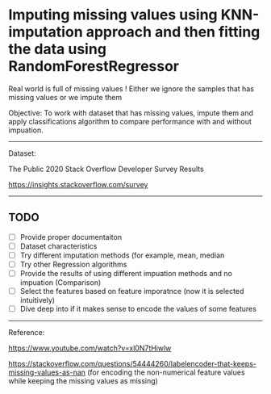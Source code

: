 # Imputing missing values using KNN-imputation approach and then fitting the data using RandomForestRegressor

Real world is full of missing values ! Either we ignore the samples that has missing values or we impute them

Objective: To work with dataset that has missing values, impute them and apply classifications algorithm to compare performance with and without impuation.


--- 

Dataset:

The Public 2020 Stack Overflow Developer Survey Results

https://insights.stackoverflow.com/survey

---

## TODO
* [ ] Provide proper documentaiton
* [ ] Dataset characteristics
* [ ] Try different imputation methods (for example, mean, median 
* [ ] Try other Regression algorithms
* [ ] Provide the results of using different impuation methods and no impuation (Comparison)
* [ ] Select the features based on feature imporatnce (now it is selected intuitively)
* [ ] Dive deep into if it makes sense to encode the values of some features

---

Reference: 

https://www.youtube.com/watch?v=xl0N7tHiwlw

https://stackoverflow.com/questions/54444260/labelencoder-that-keeps-missing-values-as-nan
(for encoding the non-numerical feature values while keeping the missing values as missing)
